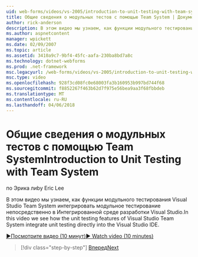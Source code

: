 ```yaml
---
uid: web-forms/videos/vs-2005/introduction-to-unit-testing-with-team-system
title: Общие сведения о модульных тестов с помощью Team System | Документы Microsoft
author: rick-anderson
description: В этом видео мы узнаем, как функции модульного тестирования Visual Studio Team System интегрировать модульное тестирование непосредственно в Интегрированной среде разработки Visual Studio.
ms.author: aspnetcontent
manager: wpickett
ms.date: 02/09/2007
ms.topic: article
ms.assetid: 3410a9c7-9bf4-45fc-aafa-230ba8bd7a8c
ms.technology: dotnet-webforms
ms.prod: .net-framework
msc.legacyurl: /web-forms/videos/vs-2005/introduction-to-unit-testing-with-team-system
msc.type: video
ms.openlocfilehash: 928f3cd08fc0e68003fa3b160953b997bd744f68
ms.sourcegitcommit: f8852267f463b62d7f975e56bea9aa3f68fbbdeb
ms.translationtype: MT
ms.contentlocale: ru-RU
ms.lasthandoff: 04/06/2018
---
```

<a name="introduction-to-unit-testing-with-team-system"></a><span data-ttu-id="408be-103">Общие сведения о модульных тестов с помощью Team System</span><span class="sxs-lookup"><span data-stu-id="408be-103">Introduction to Unit Testing with Team System</span></span>
====================
<span data-ttu-id="408be-104">по Эрика ли</span><span class="sxs-lookup"><span data-stu-id="408be-104">by Eric Lee</span></span>

<span data-ttu-id="408be-105">В этом видео мы узнаем, как функции модульного тестирования Visual Studio Team System интегрировать модульное тестирование непосредственно в Интегрированной среде разработки Visual Studio.</span><span class="sxs-lookup"><span data-stu-id="408be-105">In this video we see how the unit testing features of Visual Studio Team System integrate unit testing directly into the Visual Studio IDE.</span></span>

[<span data-ttu-id="408be-106">&#9654;Посмотрите видео (10 минут)</span><span class="sxs-lookup"><span data-stu-id="408be-106">&#9654; Watch video (10 minutes)</span></span>](https://channel9.msdn.com/Blogs/ASP-NET-Site-Videos/introduction-to-unit-testing-with-team-system)

> [!div class="step-by-step"]
> [<span data-ttu-id="408be-107">Вперед</span><span class="sxs-lookup"><span data-stu-id="408be-107">Next</span></span>](introduction-to-testing-web-applications-with-team-system.md)
